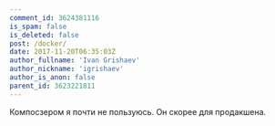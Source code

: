 ```yaml
---
comment_id: 3624381116
is_spam: false
is_deleted: false
post: /docker/
date: 2017-11-20T06:35:03Z
author_fullname: 'Ivan Grishaev'
author_nickname: 'igrishaev'
author_is_anon: false
parent_id: 3623221811
---
```


<p>Компосзером я почти не пользуюсь. Он скорее для продакшена.</p>
